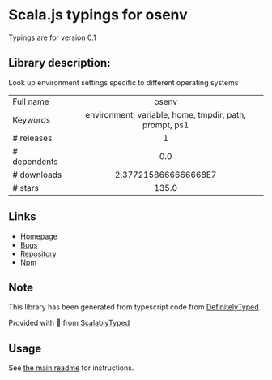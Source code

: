 
# Scala.js typings for osenv

Typings are for version 0.1

## Library description:
Look up environment settings specific to different operating systems

|                    |                 |
| ------------------ | :-------------: |
| Full name          | osenv |
| Keywords           | environment, variable, home, tmpdir, path, prompt, ps1 |
| # releases         | 1 |
| # dependents       | 0.0 |
| # downloads        | 2.3772158666666668E7 |
| # stars            | 135.0 |

## Links
- [Homepage](https://github.com/npm/osenv#readme)
- [Bugs](https://github.com/npm/osenv/issues)
- [Repository](https://github.com/npm/osenv)
- [Npm](https://www.npmjs.com/package/osenv)
    


## Note
This library has been generated from typescript code from [DefinitelyTyped](https://definitelytyped.org).

Provided with :purple_heart: from [ScalablyTyped](https://github.com/oyvindberg/ScalablyTyped)

## Usage
See [the main readme](../../readme.md) for instructions.


